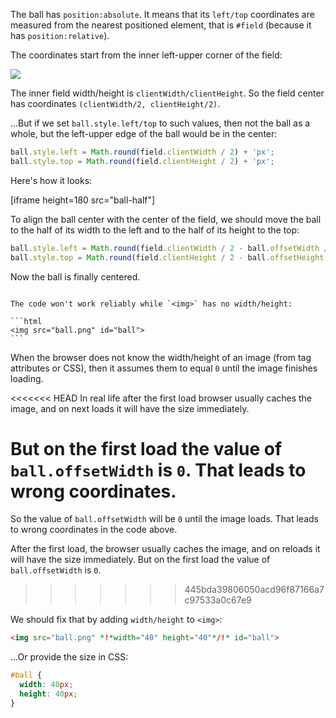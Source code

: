 The ball has `position:absolute`. It means that its `left/top` coordinates are measured from the nearest positioned element, that is `#field` (because it has `position:relative`).

The coordinates start from the inner left-upper corner of the field:

![](field.svg)

The inner field width/height is `clientWidth/clientHeight`. So the field center has coordinates `(clientWidth/2, clientHeight/2)`.

...But if we set `ball.style.left/top` to such values, then not the ball as a whole, but the left-upper edge of the ball would be in the center:

```js
ball.style.left = Math.round(field.clientWidth / 2) + 'px';
ball.style.top = Math.round(field.clientHeight / 2) + 'px';
```

Here's how it looks:

[iframe height=180 src="ball-half"]

To align the ball center with the center of the field, we should move the ball to the half of its width to the left and to the half of its height to the top:

```js
ball.style.left = Math.round(field.clientWidth / 2 - ball.offsetWidth / 2) + 'px';
ball.style.top = Math.round(field.clientHeight / 2 - ball.offsetHeight / 2) + 'px';
```

Now the ball is finally centered.

````warn header="Attention: the pitfall!"

The code won't work reliably while `<img>` has no width/height:

```html
<img src="ball.png" id="ball">
```
````

When the browser does not know the width/height of an image (from tag attributes or CSS), then it assumes them to equal `0` until the image finishes loading.

<<<<<<< HEAD
In real life after the first load browser usually caches the image, and on next loads it will have the size immediately.

But on the first load the value of `ball.offsetWidth` is `0`. That leads to wrong coordinates.
=======
So the value of `ball.offsetWidth` will be `0` until the image loads. That leads to wrong coordinates in the code above.

After the first load, the browser usually caches the image, and on reloads it will have the size immediately. But on the first load the value of `ball.offsetWidth` is `0`.
>>>>>>> 445bda39806050acd96f87166a7c97533a0c67e9

We should fix that by adding `width/height` to `<img>`:

```html
<img src="ball.png" *!*width="40" height="40"*/!* id="ball">
```

...Or provide the size in CSS:

```css
#ball {
  width: 40px;
  height: 40px;
}
```
